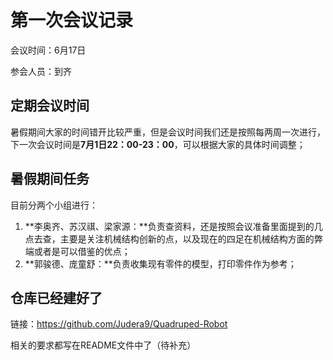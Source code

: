 # 第一次会议记录

会议时间：6月17日

参会人员：到齐

## 定期会议时间

暑假期间大家的时间错开比较严重，但是会议时间我们还是按照每两周一次进行，下一次会议时间是**7月1日22：00-23：00**，可以根据大家的具体时间调整；

## 暑假期间任务

目前分两个小组进行：

1. **李奥齐、苏汉祺、梁家源：**负责查资料，还是按照会议准备里面提到的几点去查，主要是关注机械结构创新的点，以及现在的四足在机械结构方面的弊端或者是可以借鉴的优点；
2. **郭骏德、庞童舒：**负责收集现有零件的模型，打印零件作为参考；

## 仓库已经建好了

链接：https://github.com/Judera9/Quadruped-Robot

相关的要求都写在README文件中了（待补充）


